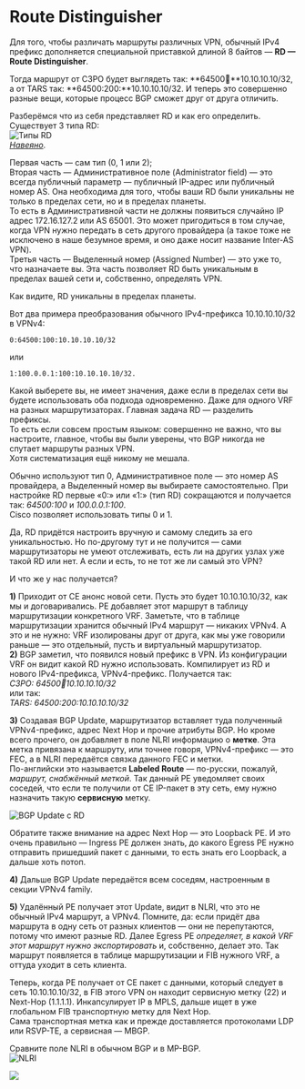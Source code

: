 # Route Distinguisher

Для того, чтобы различать маршруты различных VPN, обычный IPv4 префикс дополняется специальной приставкой длиной 8 байтов — **RD — Route Distinguisher**.

Тогда маршрут от C3PO будет выглядеть так: **64500:100:**10.10.10.10/32, а от TARS так: **64500:200:**10.10.10.10/32. И теперь это совершенно разные вещи, которые процесс BGP сможет друг от друга отличить.

Разберёмся что из себя представляет RD и как его определить.  
Существует 3 типа RD:  
![&#x422;&#x438;&#x43F;&#x44B; RD](https://img-fotki.yandex.ru/get/21/83739833.55/0_10e8bc_74c4b913_orig.png)  
[_Навеяно_](http://packetlife.net/blog/2013/jun/10/route-distinguishers-and-route-targets/).

Первая часть — сам тип \(0, 1 или 2\);  
Вторая часть — Административное поле \(Administrator field\) — это всегда публичный параметр — публичный IP-адрес или публичный номер AS. Она необходима для того, чтобы ваши RD были уникальны не только в пределах сети, но и в пределах планеты.  
То есть в Административной части не должны появиться случайно IP адрес 172.16.127.2 или AS 65001. Это может пригодиться в том случае, когда VPN нужно передать в сеть другого провайдера \(а такое тоже не исключено в наше безумное время, и оно даже носит название Inter-AS VPN\).  
Третья часть — Выделенный номер \(Assigned Number\) — это уже то, что назначаете вы. Эта часть позволяет RD быть уникальным в пределах вашей сети и, собственно, определять VPN.

Как видите, RD уникальны в пределах планеты.

Вот два примера преобразования обычного IPv4-префикса 10.10.10.10/32 в VPNv4:

```text
0:64500:100:10.10.10.10/32
```

или

```text
1:100.0.0.1:100:10.10.10.10/32.
```

Какой выберете вы, не имеет значения, даже если в пределах сети вы будете использовать оба подхода одновременно. Даже для одного VRF на разных маршрутизаторах. Главная задача RD — разделить префиксы.  
То есть если совсем простым языком: совершенно не важно, что вы настроите, главное, чтобы вы были уверены, что BGP никогда не спутает маршруты разных VPN.  
Хотя систематизация ещё никому не мешала.

Обычно используют тип 0, Административное поле — это номер AS провайдера, а Выделенный номер вы выбираете самостоятельно. При настройке RD первые «0:» или «1:» \(тип RD\) сокращаются и получается так: _64500:100_ и _100.0.0.1:100_.  
Cisco позволяет использовать типы 0 и 1.

Да, RD придётся настроить вручную и самому следить за его уникальностью. Но по-другому тут и не получится — сами маршрутизаторы не умеют отслеживать, есть ли на других узлах уже такой RD или нет. А если и есть, то не тот же ли самый это VPN?

И что же у нас получается?

**1\)** Приходит от CE анонс новой сети. Пусть это будет 10.10.10.10/32, как мы и договаривались. PE добавляет этот маршрут в таблицу маршрутизации конкретного VRF. Заметьте, что в таблице маршрутизации хранится обычный IPv4 маршрут — никаких VPNv4. А это и не нужно: VRF изолированы друг от друга, как мы уже говорили раньше — это отдельный, пусть и виртуальный маршрутизатор.  
**2\)** BGP заметил, что появился новый префикс в VPN. Из конфигурации VRF он видит какой RD нужно использовать. Компилирует из RD и нового IPv4-префикса, VPNv4-префикс. Получается так:  
_C3PO: 64500:100:10.10.10.10/32_  
или так:  
_TARS: 64500:200:10.10.10.10/32_    
  
**3\)** Создавая BGP Update, маршрутизатор вставляет туда полученный VPNv4-префикс, адрес Next Hop и прочие атрибуты BGP. Но кроме всего прочего, он добавляет в поле NLRI информацию о **метке**. Эта метка привязана к маршруту, или точнее говоря, VPNv4-префикс — это FEC, а в NLRI передаётся связка данного FEC и метки.  
По-английски это называется **Labeled Route** — по-русски, пожалуй, _маршрут, снабжённый меткой_. Так данный PE уведомляет своих соседей, что если те получили от CE IP-пакет в эту сеть, ему нужно назначить такую **сервисную** метку.

![BGP Update &#x441; RD](https://img-fotki.yandex.ru/get/4603/83739833.55/0_10e8b3_6e7ce17b_orig.png)

Обратите также внимание на адрес Next Hop — это Loopback PE. И это очень правильно — Ingress PE должен знать, до какого Egress PE нужно отправить пришедший пакет с данными, то есть знать его Loopback, а дальше хоть потоп.

**4\)** Дальше BGP Update передаётся всем соседям, настроенным в секции VPNv4 family.

**5\)** Удалённый PE получает этот Update, видит в NLRI, что это не обычный IPv4 маршрут, а VPNv4. Помните, да: если придёт два маршрута в одну сеть от разных клиентов — они не перепутаются, потому что имеют разные RD. Далее Egress PE _определяет, в какой VRF этот маршрут нужно экспортировать_ и, собственно, делает это. Так маршрут появляется в таблице маршрутизации и FIB нужного VRF, а оттуда уходит в сеть клиента.

Теперь, когда PE получает от CE пакет с данными, который следует в сеть 10.10.10.10/32, в FIB этого VPN он находит сервисную метку \(22\) и Next-Hop \(1.1.1.1\). Инкапсулирует IP в MPLS, дальше ищет в уже глобальном FIB транспортную метку для Next Hop.  
Сама транспортная метка как и прежде доставляется протоколами LDP или RSVP-TE, а сервисная — MBGP.

Сравните поле NLRI в обычном BGP и в MP-BGP.  
![NLRI](https://img-fotki.yandex.ru/get/4104/83739833.55/0_10e8b4_f70d8262_orig.png)

![](https://habrastorage.org/files/bb5/f93/ae1/bb5f93ae1dd544319d7bdeec3a6b248c.gif)

